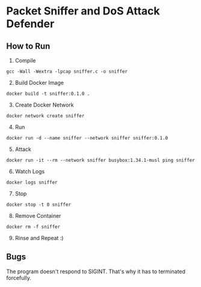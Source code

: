 # Packet Sniffer and DoS Attack Defender

## How to Run

1. Compile

```
gcc -Wall -Wextra -lpcap sniffer.c -o sniffer
```

2. Build Docker Image

```
docker build -t sniffer:0.1.0 .
```

3. Create Docker Network

```
docker network create sniffer
```

4. Run

```
docker run -d --name sniffer --network sniffer sniffer:0.1.0
```

5. Attack

```
docker run -it --rm --network sniffer busybox:1.34.1-musl ping sniffer
```

6. Watch Logs

```
docker logs sniffer
```

7. Stop

```
docker stop -t 0 sniffer
```

8. Remove Container

```
docker rm -f sniffer
```

9. Rinse and Repeat :)

## Bugs

The program doesn't respond to SIGINT. That's why it has to terminated forcefully.
